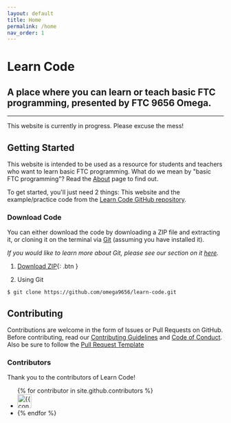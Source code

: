 ```yaml
---
layout: default
title: Home
permalink: /home
nav_order: 1
---
```


# Learn Code
## A place where you can learn or teach basic FTC programming, presented by FTC 9656 Omega. 

---

This website is currently in progress. Please excuse the mess!

## Getting Started
This website is intended to be used as a resource for students and teachers who want to learn basic FTC programming. What do we mean by "basic FTC programming"? Read the [About](/about) page to find out.

To get started, you'll just need 2 things: This website and the example/practice code from the [Learn Code GitHub repository](https://github.com/omega9656/learn-code).

### Download Code
You can either download the code by downloading a ZIP file
and extracting it, or cloning it on the terminal via [Git](https://git-scm.com/) (assuming you have installed it). 

*If you would like to learn more about Git, please see our section on it [here](/learn/unit8/git.md).*

1. [Download ZIP](https://github.com/omega9656/learn-code/zipball/master/){: .btn }

2. Using Git
```shell
$ git clone https://github.com/omega9656/learn-code.git
```


## Contributing
Contributions are welcome in the form of Issues or Pull Requests on GitHub. Before contributing, read our [Contributing Guidelines](https://github.com/omega9656/learn-code/blob/master/CONTRIBUTING.md) and [Code of Conduct](https://github.com/omega9656/learn-code/blob/master/CODE_OF_CONDUCT.md). Also be sure to follow the [Pull Request Template](https://github.com/omega9656/learn-code/blob/master/pull_request_template.md)

### Contributors
Thank you to the contributors of Learn Code!

<ul class="list-style-none">
{% for contributor in site.github.contributors %}
    <li class="d-inline-block mr-1">
        <a href="{{ contributor.html_url }}"><img src="{{ contributor.avatar_url }}" width="32" height="32" alt="{{ contributor.login }}"/></a>
    <li>
{% endfor %}
<ul>

<!--
    Code for Contributors section from
    https://github.com/pmarsceill/just-the-docs/blob/master/index.md
-->